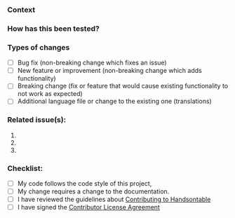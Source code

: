 ### Context
<!--- Why is this change required? What problem does it solve? -->

### How has this been tested?
<!--- Please describe in detail how you tested your changes (doesn't apply to translations). -->

### Types of changes
<!--- What types of changes does your code introduce? Put an `x` in all the boxes that apply: -->
- [ ] Bug fix (non-breaking change which fixes an issue)
- [ ] New feature or improvement (non-breaking change which adds functionality)
- [ ] Breaking change (fix or feature that would cause existing functionality to not work as expected)
- [ ] Additional language file or change to the existing one (translations)

### Related issue(s):
1.
2.
3.

### Checklist:
<!--- Go over all the following points, and put an `x` in all the boxes that apply. -->
<!--- If you're unsure about any of these, don't hesitate to ask. We're here to help! -->
- [ ] My code follows the code style of this project,
- [ ] My change requires a change to the documentation.
- [ ] I have reviewed the guidelines about [Contributing to Handsontable](https://github.com/handsontable/handsontable/blob/master/CONTRIBUTING.md)
- [ ] I have signed the [Contributor License Agreement](https://docs.google.com/forms/d/e/1FAIpQLScpMq4swMelvw3-onxC8Jl29m0fVp5hpf7d1yQVklqVjGjWGA/viewform?c=0&w=1)
